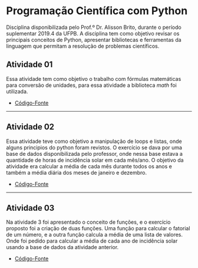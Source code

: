 <h1>Programação Científica com Python</h1>
  <p>Disciplina disponibilizada pelo Prof.º Dr. Alisson Brito, durante o período suplementar 2019.4 da UFPB. A disciplina tem como objetivo revisar os principais conceitos de Python, apresentar bibliotecas e ferramentas da linguagem que permitam a resolução de problemas científicos.</p>
  
  <h2>Atividade 01</h2>
  <p>Essa atividade tem como objetivo o trabalho com fórmulas matemáticas para conversão de unidades, para essa atividade a biblioteca <i>math</i> foi utilizada.</p>
  <ul>
    <li><a href="https://github.com/hananiasd/Prog_CientificaComPython/tree/master/Ex_01">Código-Fonte</a></li>
  </ul>

---

<h2>Atividade 02</h2>
  <p>Essa atividade teve como objetivo a manipulação de loops e listas, onde alguns principios do python foram revistos. O exercício se dava por uma base de dados disponibilizada pelo professor, onde nessa base estava a quantidade de horas de incidência solar em cada mês/ano. O objetivo da atividade era calcular a média de cada mês durante todos os anos e também a média diária dos meses de janeiro e dezembro.</p>
  <ul>
    <li><a href="https://github.com/hananiasd/Prog_CientificaComPython/tree/master/Ex_02">Código-Fonte</a></li>
  </ul>

---

<h2>Atividade 03</h2>
  <p>Na atividade 3 foi apresentado o conceito de funções, e o exercício proposto foi a criação de duas funções. Uma função para calcular o fatorial de um número, e a outra função calcula a média de uma lista de valores. Onde foi pedido para calcular a média de cada ano de incidência solar usando a base de dados da atividade anterior.</p>
  <ul>
    <li><a href="https://github.com/hananiasd/Prog_CientificaComPython/tree/master/Ex_03">Código-Fonte</a></li>
  </ul>




